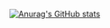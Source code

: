 [![Anurag's GitHub stats](https://github-readme-stats.vercel.app/api?username=aotumanbiu)](https://github.com/anuraghazra/github-readme-stats)
